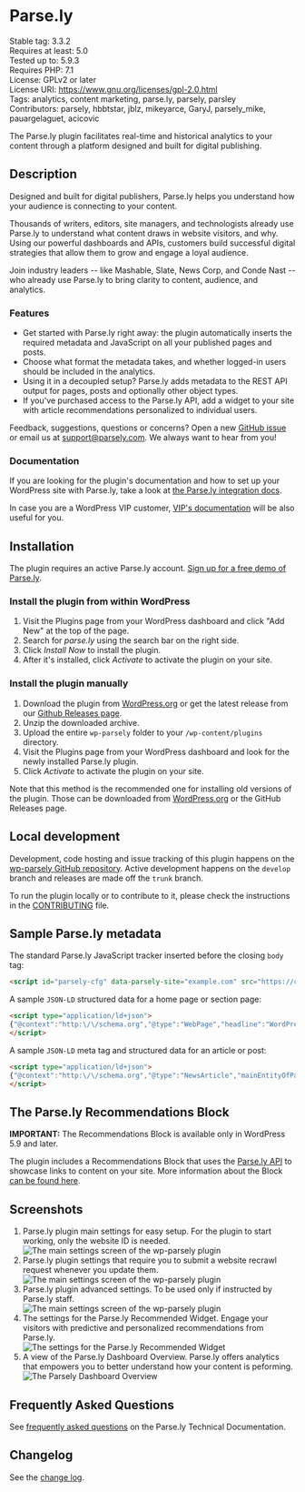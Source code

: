 # Parse.ly

Stable tag: 3.3.2  
Requires at least: 5.0  
Tested up to: 5.9.3  
Requires PHP: 7.1  
License: GPLv2 or later  
License URI: https://www.gnu.org/licenses/gpl-2.0.html  
Tags: analytics, content marketing, parse.ly, parsely, parsley  
Contributors: parsely, hbbtstar, jblz, mikeyarce, GaryJ, parsely_mike, pauargelaguet, acicovic

The Parse.ly plugin facilitates real-time and historical analytics to your content through a platform designed and built for digital publishing.

## Description

Designed and built for digital publishers, Parse.ly helps you understand how your audience is connecting to your content.

Thousands of writers, editors, site managers, and technologists already use Parse.ly to understand what content draws in website visitors, and why. Using our powerful dashboards and APIs, customers build successful digital strategies that allow them to grow and engage a loyal audience.

Join industry leaders -- like Mashable, Slate, News Corp, and Conde Nast -- who already use Parse.ly to bring clarity to content, audience, and analytics.

### Features

- Get started with Parse.ly right away: the plugin automatically inserts the required metadata and JavaScript on all your published pages and posts.
- Choose what format the metadata takes, and whether logged-in users should be included in the analytics.
- Using it in a decoupled setup? Parse.ly adds metadata to the REST API output for pages, posts and optionally other object types.
- If you've purchased access to the Parse.ly API, add a widget to your site with article recommendations personalized to individual users.

Feedback, suggestions, questions or concerns? Open a new [GitHub issue](https://github.com/Parsely/wp-parsely/issues) or email us at [support@parsely.com](mailto:support@parsely.com). We always want to hear from you!

### Documentation

If you are looking for the plugin's documentation and how to set up your WordPress site with Parse.ly, take a look at [the Parse.ly integration docs](https://www.parsely.com/help/integration/wordpress).

In case you are a WordPress VIP customer, [VIP's documentation](https://docs.wpvip.com/technical-references/plugins/parse-ly/) will be also useful for you.

## Installation

The plugin requires an active Parse.ly account. [Sign up for a free demo of Parse.ly](https://www.parsely.com/getdemo?utm_medium=referral&utm_source=wordpress.org&utm_content=wp-parsely).

### Install the plugin from within WordPress

1. Visit the Plugins page from your WordPress dashboard and click "Add New" at the top of the page.
2. Search for _parse.ly_ using the search bar on the right side.
3. Click _Install Now_ to install the plugin.
4. After it's installed, click _Activate_ to activate the plugin on your site.

### Install the plugin manually

1. Download the plugin from [WordPress.org](https://wordpress.org/plugins/wp-parsely/) or get the latest release from our [Github Releases page](https://github.com/Parsely/wp-parsely/releases).
2. Unzip the downloaded archive.
3. Upload the entire `wp-parsely` folder to your `/wp-content/plugins` directory.
4. Visit the Plugins page from your WordPress dashboard and look for the newly installed Parse.ly plugin.
5. Click _Activate_ to activate the plugin on your site.

Note that this method is the recommended one for installing old versions of the plugin. Those can be downloaded from [WordPress.org](https://wordpress.org/plugins/wp-parsely/advanced/) or the GitHub Releases page.

## Local development

Development, code hosting and issue tracking of this plugin happens on the [wp-parsely GitHub repository](https://github.com/Parsely/wp-parsely/). Active development happens on the `develop` branch and releases are made off the `trunk` branch.

To run the plugin locally or to contribute to it, please check the instructions in the [CONTRIBUTING](https://github.com/parsely/wp-parsely/blob/trunk/CONTRIBUTING.md) file.

## Sample Parse.ly metadata

The standard Parse.ly JavaScript tracker inserted before the closing `body` tag:

~~~html
<script id="parsely-cfg" data-parsely-site="example.com" src="https://cdn.parsely.com/keys/example.com/p.js"></script>
~~~

A sample `JSON-LD` structured data for a home page or section page:

~~~html
<script type="application/ld+json">
{"@context":"http:\/\/schema.org","@type":"WebPage","headline":"WordPress VIP","url":"http:\/\/wpvip.com\/"}
</script>
~~~

A sample `JSON-LD` meta tag and structured data for an article or post:

~~~html
<script type="application/ld+json">
{"@context":"http:\/\/schema.org","@type":"NewsArticle","mainEntityOfPage":{"@type":"WebPage","@id":"http:\/\/wpvip.com\/2021\/04\/09\/how-the-wordpress-gutenberg-block-editor-empowers-enterprise-content-creators\/"},"headline":"How the WordPress Gutenberg Block Editor Empowers Enterprise Content Creators","url":"http:\/\/wpvip.com\/2021\/04\/09\/how-the-wordpress-gutenberg-block-editor-empowers-enterprise-content-creators\/","thumbnailUrl":"https:\/\/wpvip.com\/wp-content\/uploads\/2021\/04\/ladyatdesk.png?w=120","image":{"@type":"ImageObject","url":"https:\/\/wpvip.com\/wp-content\/uploads\/2021\/04\/ladyatdesk.png?w=120"},"dateCreated":"2021-04-09T15:13:13Z","datePublished":"2021-04-09T15:13:13Z","dateModified":"2021-04-09T15:13:13Z","articleSection":"Gutenberg","author":[{"@type":"Person","name":"Sam Wendland"}],"creator":["Sam Wendland"],"publisher":{"@type":"Organization","name":"The Enterprise Content Management Platform | WordPress VIP","logo":"https:\/\/wpvip.com\/wp-content\/uploads\/2020\/11\/cropped-favicon-dark.png"},"keywords":[]}
</script>
~~~

## The Parse.ly Recommendations Block

**IMPORTANT:** The Recommendations Block is available only in WordPress 5.9 and later.

The plugin includes a Recommendations Block that uses the [Parse.ly API](https://www.parse.ly/help/api/recommendations#get-related) to showcase links to content on your site. More information about the Block [can be found here](https://www.parse.ly/help/integration/recommendations-block).

## Screenshots

1. Parse.ly plugin main settings for easy setup. For the plugin to start working, only the website ID is needed.  
   ![The main settings screen of the wp-parsely plugin](.wordpress-org/screenshot-1.png)
2. Parse.ly plugin settings that require you to submit a website recrawl request whenever you update them.  
   ![The main settings screen of the wp-parsely plugin](.wordpress-org/screenshot-2.png)
3. Parse.ly plugin advanced settings. To be used only if instructed by Parse.ly staff.  
   ![The main settings screen of the wp-parsely plugin](.wordpress-org/screenshot-3.png)
4. The settings for the Parse.ly Recommended Widget. Engage your visitors with predictive and personalized recommendations from Parse.ly.  
   ![The settings for the Parse.ly Recommended Widget](.wordpress-org/screenshot-4.png)
5. A view of the Parse.ly Dashboard Overview. Parse.ly offers analytics that empowers you to better understand how your content is peforming.  
   ![The Parsely Dashboard Overview](.wordpress-org/screenshot-5.png)

## Frequently Asked Questions

See [frequently asked questions](https://www.parse.ly/help/integration/wordpress#frequently-asked-questions) on the Parse.ly Technical Documentation.

## Changelog

See the [change log](https://github.com/parsely/wp-parsely/blob/trunk/CHANGELOG.md).
